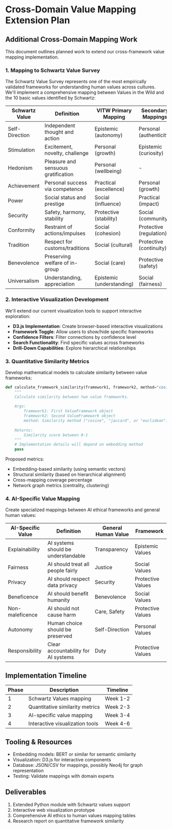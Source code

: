 # Cross-Domain Value Mapping Extension Plan

## Additional Cross-Domain Mapping Work

This document outlines planned work to extend our cross-framework value mapping implementation.

### 1. Mapping to Schwartz Value Survey

The Schwartz Value Survey represents one of the most empirically validated frameworks for understanding human values across cultures. We'll implement a comprehensive mapping between Values in the Wild and the 10 basic values identified by Schwartz:

| Schwartz Value | Definition | VITW Primary Mapping | Secondary Mappings |
|----------------|------------|----------------------|-------------------|
| Self-Direction | Independent thought and action | Epistemic (autonomy) | Personal (authenticity) |
| Stimulation | Excitement, novelty, challenge | Personal (growth) | Epistemic (curiosity) |
| Hedonism | Pleasure and sensuous gratification | Personal (wellbeing) | - |
| Achievement | Personal success via competence | Practical (excellence) | Personal (growth) |
| Power | Social status and prestige | Social (influence) | Practical (impact) |
| Security | Safety, harmony, stability | Protective (stability) | Social (community) |
| Conformity | Restraint of actions/impulses | Social (cohesion) | Protective (regulation) |
| Tradition | Respect for customs/traditions | Social (cultural) | Protective (continuity) |
| Benevolence | Preserving welfare of in-group | Social (care) | Protective (safety) |
| Universalism | Understanding, appreciation | Epistemic (understanding) | Social (fairness) |

### 2. Interactive Visualization Development

We'll extend our current visualization tools to support interactive exploration:

- **D3.js Implementation**: Create browser-based interactive visualizations
- **Framework Toggle**: Allow users to show/hide specific frameworks
- **Confidence Filters**: Filter connections by confidence level
- **Search Functionality**: Find specific values across frameworks
- **Drill-Down Capabilities**: Explore hierarchical relationships

### 3. Quantitative Similarity Metrics

Develop mathematical models to calculate similarity between value frameworks:

```python
def calculate_framework_similarity(framework1, framework2, method="cosine"):
    """
    Calculate similarity between two value frameworks.
    
    Args:
        framework1: First ValueFramework object
        framework2: Second ValueFramework object
        method: Similarity method ("cosine", "jaccard", or "euclidean")
        
    Returns:
        Similarity score between 0-1
    """
    # Implementation details will depend on embedding method
    pass
```

Proposed metrics:
- Embedding-based similarity (using semantic vectors)
- Structural similarity (based on hierarchical alignment)
- Cross-mapping coverage percentage
- Network graph metrics (centrality, clustering)

### 4. AI-Specific Value Mapping

Create specialized mappings between AI ethical frameworks and general human values:

| AI-Specific Value | Definition | General Human Value | Framework |
|------------------|------------|---------------------|-----------|
| Explainability | AI systems should be understandable | Transparency | Epistemic Values |
| Fairness | AI should treat all people fairly | Justice | Social Values |
| Privacy | AI should respect data privacy | Security | Protective Values |
| Beneficence | AI should benefit humanity | Benevolence | Social Values |
| Non-maleficence | AI should not cause harm | Care, Safety | Protective Values |
| Autonomy | Human choice should be preserved | Self-Direction | Personal Values |
| Responsibility | Clear accountability for AI systems | Duty | Protective Values |

## Implementation Timeline

| Phase | Description | Timeline |
|-------|-------------|----------|
| 1 | Schwartz Values mapping | Week 1-2 |
| 2 | Quantitative similarity metrics | Week 2-3 |
| 3 | AI-specific value mapping | Week 3-4 |
| 4 | Interactive visualization tools | Week 4-6 |

## Tooling & Resources

- Embedding models: BERT or similar for semantic similarity
- Visualization: D3.js for interactive components
- Database: JSON/CSV for mappings, possibly Neo4j for graph representation
- Testing: Validate mappings with domain experts

## Deliverables

1. Extended Python module with Schwartz values support
2. Interactive web visualization prototype
3. Comprehensive AI ethics to human values mapping tables
4. Research report on quantitative framework similarity